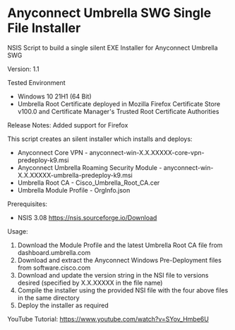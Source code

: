 #  Anyconnect Umbrella SWG Single File Installer 
NSIS Script to build a single silent EXE Installer for Anyconnect Umbrella SWG

Version: 1.1

Tested Environment
- Windows 10 21H1 (64 Bit)
- Umbrella Root Certificate deployed in Mozilla Firefox Certificate Store v100.0 and Certificate Manager's Trusted Root Certificate Authorities

Release Notes: Added support for Firefox

This script creates an silent installer which installs and deploys:
- Anyconnect Core VPN - anyconnect-win-X.X.XXXXX-core-vpn-predeploy-k9.msi
- Anyconnect Umbrella Roaming Security Module - anyconnect-win-X.X.XXXXX-umbrella-predeploy-k9.msi
- Umbrella Root CA - Cisco_Umbrella_Root_CA.cer
- Umbrella Module Profile - OrgInfo.json

Prerequisites:
- NSIS 3.08 https://nsis.sourceforge.io/Download

Usage:
1. Download the Module Profile and the latest Umbrella Root CA file from dashboard.umbrella.com
2. Download and extract the Anyconnect Windows Pre-Deployment files from software.cisco.com
3. Download and update the version string in the NSI file to versions desired (specified by X.X.XXXXX in the file name)
4. Compile the installer using the provided NSI file with the four above files in the same directory
5. Deploy the installer as required

YouTube Tutorial: https://www.youtube.com/watch?v=SYov_Hmbe6U

